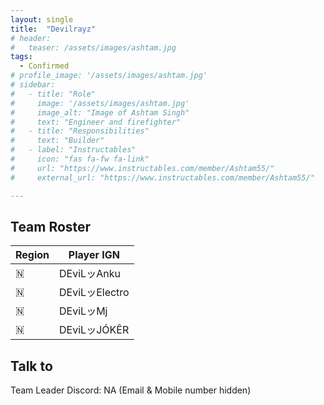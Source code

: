 ```yaml
---
layout: single
title:  "Devilrayz"
# header:
#   teaser: /assets/images/ashtam.jpg
tags: 
  - Confirmed
# profile_image: '/assets/images/ashtam.jpg'
# sidebar:
#   - title: "Role"
#     image: '/assets/images/ashtam.jpg'
#     image_alt: "Image of Ashtam Singh"
#     text: "Engineer and firefighter"
#   - title: "Responsibilities"
#     text: "Builder"
#   - label: "Instructables"
#     icon: "fas fa-fw fa-link"
#     url: "https://www.instructables.com/member/Ashtam55/"
#     external_url: "https://www.instructables.com/member/Ashtam55/"

---
```


## Team Roster

| Region | Player IGN | 
| ---- | ---- |
| 🇳 | DEviLッAnku |
| 🇳 | DEviLッElectro |
| 🇳 | DEviLッMj |
| 🇳 | DEviLッJÓKÊR |





## Talk to

Team Leader Discord: NA
(Email & Mobile number hidden)